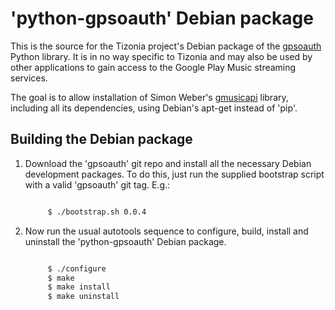 # 'python-gpsoauth' Debian package

This is the source for the Tizonia project's Debian package of the
[gpsoauth](https://github.com/simon-weber/gpsoauth) Python library. It is in
no way specific to Tizonia and may also be used by other applications to gain
access to the Google Play Music streaming services.

The goal is to allow installation of Simon Weber's
[gmusicapi](https://github.com/simon-weber/gmusicapi) library, including all
its dependencies, using Debian's apt-get instead of 'pip'.

## Building the Debian package

1. Download the 'gpsoauth' git repo and install all the necessary Debian
   development packages. To do this, just run the supplied bootstrap script
   with a valid 'gpsoauth' git tag. E.g.:
   ```bash

        $ ./bootstrap.sh 0.0.4

   ```

2. Now run the usual autotools sequence to configure, build, install and
   uninstall the 'python-gpsoauth' Debian package.
   ```bash

        $ ./configure
        $ make
        $ make install
        $ make uninstall

   ```
